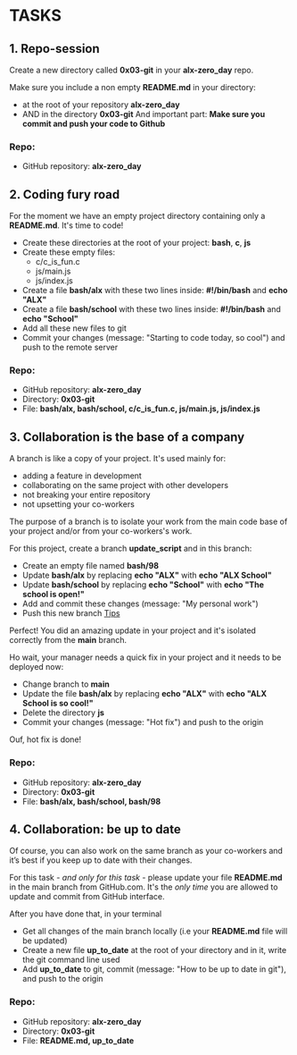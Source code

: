 # TASKS
## 1. Repo-session
Create a new directory called **0x03-git** in your **alx-zero_day** repo.

Make sure you include a non empty **README.md** in your directory:
* at the root of your repository **alx-zero_day**
* AND in the directory **0x03-git**
And important part: **Make sure you commit and push your code to Github**
### Repo:
* GitHub repository: **alx-zero_day**

## 2. Coding fury road
For the moment we have an empty project directory containing only a **README.md**. It's time to code!
* Create these directories at the root of your project: **bash**, **c**, **js**
* Create these empty files:
   * c/c_is_fun.c
   * js/main.js
   * js/index.js
* Create a file **bash/alx** with these two lines inside: **#!/bin/bash** and **echo "ALX"**
* Create a file **bash/school** with these two lines inside: **#!/bin/bash** and **echo "School"**
* Add all these new files to git
* Commit your changes (message: "Starting to code today, so cool") and push to the remote server
### Repo:
* GitHub repository: **alx-zero_day**
* Directory: **0x03-git**
* File: **bash/alx, bash/school, c/c_is_fun.c, js/main.js, js/index.js**

## 3. Collaboration is the base of a company
A branch is like a copy of your project. It's used mainly for:
* adding a feature in development
* collaborating on the same project with other developers
* not breaking  your entire repository
* not upsetting your co-workers

The purpose of a branch is to isolate your work from the main code base of your project and/or from your co-workers's work.

For this project, create a branch **update_script** and in this branch:
* Create an empty file named **bash/98**
* Update **bash/alx** by replacing  **echo "ALX"** with **echo "ALX School"**
* Update **bash/school** by replacing **echo "School"** with **echo "The school is open!"**
* Add and commit these changes (message: "My personal work")
* Push this new branch [Tips](https://docs.github.com/en/get-started/using-git/pushing-commits-to-a-remote-repository)

Perfect! You did an amazing update in your project and it's isolated correctly from the **main** branch.

Ho wait, your manager needs a quick fix in your project and it needs to be deployed now:
* Change branch to **main**
* Update the file **bash/alx** by replacing **echo "ALX"** with **echo "ALX School is so cool!"**
* Delete the directory **js**
* Commit your changes (message: "Hot fix") and push to the origin

Ouf, hot fix is done!
### Repo:
* GitHub repository: **alx-zero_day**
* Directory: **0x03-git**
* File: **bash/alx, bash/school, bash/98**

## 4. Collaboration: be up to date
Of course, you can also work on the same branch as your co-workers and it’s best if you keep up to date with their changes.

For this task - *and only for this task* - please update your file **README.md** in the main branch from GitHub.com. It's the *only time* you are allowed to update and commit from GitHub interface.

After you have done that, in your terminal
* Get all changes of the main branch locally (i.e your **README.md** file will be updated)
* Create a new file **up_to_date** at the root of your directory and in it, write the git command line used
* Add **up_to_date** to git, commit (message: "How to be up to date in git"), and push to the origin
### Repo:
* GitHub repository: **alx-zero_day**
* Directory: **0x03-git**
* File: **README.md, up_to_date**
